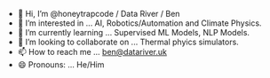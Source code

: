 - 👋 Hi, I’m @honeytrapcode / Data River / Ben
- 👀 I’m interested in ... AI, Robotics/Automation and Climate Physics.
- 🌱 I’m currently learning ... Supervised ML Models, NLP Models.
- 💞️ I’m looking to collaborate on ... Thermal phyics simulators.
- 📫 How to reach me ... ben@datariver.uk
- 😄 Pronouns: ... He/Him

<!---
honeytrapcode/honeytrapcode is a ✨ special ✨ repository because its `README.md` (this file) appears on your GitHub profile.
You can click the Preview link to take a look at your changes.
--->
